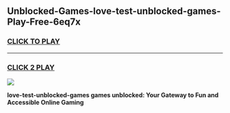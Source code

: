 
## Unblocked-Games-love-test-unblocked-games-Play-Free-6eq7x
<h3>
<a href="https://premium76.site?title=love-test-unblocked-games&ref=18A1">CLICK TO PLAY</a></h3>
<hr>

<h3>
<a href="https://premium76.site?title=love-test-unblocked-games&ref=18A1">CLICK 2 PLAY</a>
  
</h3>

<a href="https://premium76.site?title=love-test-unblocked-games&ref=18A1"><img src="https://clearcache.store/games.png"></a>


**love-test-unblocked-games games unblocked: Your Gateway to Fun and Accessible Online Gaming**
